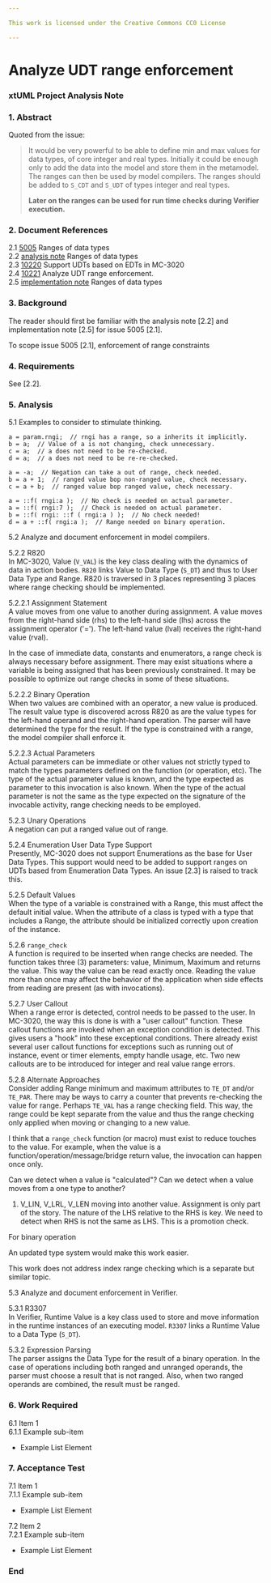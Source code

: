 ```yaml
---

This work is licensed under the Creative Commons CC0 License

---
```


# Analyze UDT range enforcement
### xtUML Project Analysis Note

### 1. Abstract

Quoted from the issue:  
>It would be very powerful to be able to define min and max values for
>data types, of core integer and real types.  Initially it could be
>enough only to add the data into the model and store them in the
>metamodel.  The ranges can then be used by model compilers.
>The ranges should be added to `S_CDT` and `S_UDT` of types
>integer and real types.
>
>**Later on the ranges can be used for run time checks during Verifier execution.**

### 2. Document References

<a id="2.1"></a>2.1 [5005](https://support.onefact.net/issues/5005) Ranges of data types  
<a id="2.2"></a>2.2 [analysis note](https://github.com/xtuml/bridgepoint/doc-bridgepoint/notes/5005_range/5005_range_ant.md) Ranges of data types  
<a id="2.3"></a>2.3 [10220](https://support.onefact.net/issues/10220) Support UDTs based on EDTs in MC-3020  
<a id="2.4"></a>2.4 [10221](https://support.onefact.net/issues/10221) Analyze UDT range enforcement.  
<a id="2.5"></a>2.5 [implementation note](https://github.com/xtuml/bridgepoint/doc-bridgepoint/notes/5005_range/5005_range_int.md) Ranges of data types  

### 3. Background

The reader should first be familiar with the analysis note [2.2] and
implementation note [2.5] for issue 5005 [2.1].

To scope issue 5005 [2.1], enforcement of range constraints

### 4. Requirements

See [2.2].

### 5. Analysis

5.1 Examples to consider to stimulate thinking.  
```
a = param.rngi;  // rngi has a range, so a inherits it implicitly.
b = a;  // Value of a is not changing, check unnecessary.
c = a;  // a does not need to be re-checked.
d = a;  // a does not need to be re-re-checked.

a = -a;  // Negation can take a out of range, check needed.
b = a + 1;  // ranged value bop non-ranged value, check necessary.
c = a + b;  // ranged value bop ranged value, check necessary.

a = ::f( rngi:a );  // No check is needed on actual parameter.
a = ::f( rngi:7 );  // Check is needed on actual parameter.
b = ::f( rngi: ::f ( rngi:a ) );  // No check needed!
d = a + ::f( rngi:a );  // Range needed on binary operation.
```

5.2 Analyze and document enforcement in model compilers.  

5.2.2 R820  
In MC-3020, Value (`V_VAL`) is the key class dealing with the dynamics of
data in action bodies.  `R820` links Value to Data Type (`S_DT`) and thus
to User Data Type and Range.  R820 is traversed in 3 places representing
3 places where range checking should be implemented.  

5.2.2.1 Assignment Statement  
A value moves from one value to another during assignment.  A value
moves from the right-hand side (rhs) to the left-hand side (lhs) across
the assignment operator ('=').  The left-hand value (lval) receives the
right-hand value (rval).  

In the case of immediate data, constants and enumerators, a range check
is always necessary before assignment.  There may exist situations where
a variable is being assigned that has been previously constrained.  It may
be possible to optimize out range checks in some of these situations.

5.2.2.2 Binary Operation  
When two values are combined with an operator, a new value is produced.  The
result value type is discovered across R820 as are the value types for the
left-hand operand and the right-hand operation.  The parser will have
determined the type for the result.  If the type is constrained with a range,
the model compiler shall enforce it.

5.2.2.3 Actual Parameters  
Actual parameters can be immediate or other values not strictly typed
to match the types parameters defined on the function (or operation, etc).
The type of the actual parameter value is known, and the type expected
as parameter to this invocation is also known.  When the type of the
actual parameter is not the same as the type expected on the signature
of the invocable activity, range checking needs to be employed.

5.2.3 Unary Operations  
A negation can put a ranged value out of range.

5.2.4 Enumeration User Data Type Support  
Presently, MC-3020 does not support Enumerations as the base for User Data
Types.  This support would need to be added to support ranges on UDTs based
from Enumeration Data Types.  An issue [2.3] is raised to track this.  

5.2.5 Default Values  
When the type of a variable is constrained with a Range, this must affect
the default initial value.  When the attribute of a class is typed with a
type that includes a Range, the attribute should be initialized correctly
upon creation of the instance.

5.2.6 `range_check`  
A function is required to be inserted when range checks are needed.  The
function takes three (3) parameters:  value, Minimum, Maximum and returns
the value.  This way the value can be read exactly once.  Reading the value
more than once may affect the behavior of the application when side effects
from reading are present (as with invocations).

5.2.7 User Callout  
When a range error is detected, control needs to be passed to the user.
In MC-3020, the way this is done is with a "user callout" function.  These
callout functions are invoked when an exception condition is detected.
This gives users a "hook" into these exceptional conditions.  There
already exist several user callout functions for exceptions such as
running out of instance, event or timer elements, empty handle usage, etc.
Two new callouts are to be introduced for integer and real value range
errors.

5.2.8 Alternate Approaches  
Consider adding Range minimum and maximum attributes to `TE_DT` and/or
`TE_PAR`.  There may be ways to carry a counter that prevents re-checking
the value for range.
Perhaps `TE_VAL` has a range checking field.  This way, the
range could be kept separate from the value and thus the range
checking only applied when moving or changing to a new value.

I think that a `range_check` function (or macro) must exist
to reduce touches to the value.
For example, when the value is a function/operation/message/bridge return
value, the invocation can happen once only.


Can we detect when a value is "calculated"?
Can we detect when a value moves from a one type to another?

1) V_LIN, V_LRL, V_LEN moving into another value.
Assignment is only part of the story.
The nature of the LHS relative to the RHS is key.
We need to detect when RHS is not the same as LHS.  This is a promotion check.

For binary operation

An updated type system would make this work easier.

This work does not address index range checking which is a separate but similar topic.

5.3 Analyze and document enforcement in Verifier.  

5.3.1 R3307  
In Verifier, Runtime Value is a key class used to store and move information
in the runtime instances of an executing model.  `R3307` links a Runtime Value
to a Data Type (`S_DT`).  

5.3.2 Expression Parsing  
The parser assigns the Data Type for the result of a binary operation.
In the case of operations including both ranged and unranged operands,
the parser must choose a result that is not ranged.  Also, when two ranged
operands are combined, the result must be ranged.


### 6. Work Required

6.1 Item 1  
6.1.1 Example sub-item
* Example List Element

### 7. Acceptance Test

7.1 Item 1  
7.1.1 Example sub-item
* Example List Element

7.2 Item 2  
7.2.1 Example sub-item
* Example List Element

### End
